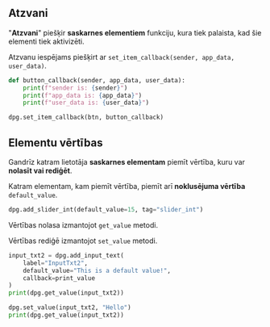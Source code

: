 ## Atzvani

"**Atzvani**" piešķir **saskarnes elementiem** funkciju, kura tiek palaista, kad šie elementi tiek aktivizēti.

Atzvanu iespējams piešķirt ar `set_item_callback(sender, app_data, user_data)`.

```python
def button_callback(sender, app_data, user_data):
    print(f"sender is: {sender}")
    print(f"app_data is: {app_data}")
    print(f"user_data is: {user_data}")

dpg.set_item_callback(btn, button_callback)
```

## Elementu vērtības

Gandrīz katram lietotāja **saskarnes elementam** piemīt vērtība, kuru var **nolasīt vai rediģēt**.

Katram elementam, kam piemīt vērtība, piemīt arī **noklusējuma vērtība** `default_value`.
```python
dpg.add_slider_int(default_value=15, tag="slider_int")
```
Vērtības nolasa izmantojot `get_value` metodi.

Vērtības rediģē izmantojot `set_value` metodi.
```python
input_txt2 = dpg.add_input_text(
    label="InputTxt2",
    default_value="This is a default value!",
    callback=print_value
)
print(dpg.get_value(input_txt2))

dpg.set_value(input_txt2, "Hello")
print(dpg.get_value(input_txt2))

```